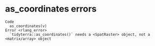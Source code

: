 # as_coordinates errors

    Code
      as_coordinates(v)
    Error <rlang_error>
      `tidyterra::as_coordinates()` needs a <SpatRaster> object, not a <matrix/array> object

